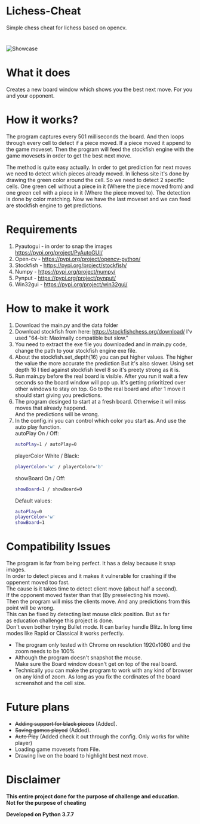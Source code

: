 # Lichess-Cheat
Simple chess cheat for lichess based on opencv.
#
![Showcase](https://raw.githubusercontent.com/ofeksadlo/lichess-cheat/master/showcase.gif)

# What it does
Creates a new board window which shows you the best next move. For
you and your opponent.

# How it works?
The program captures every 501 milliseconds the board. And then loops through every cell
to detect if a piece moved. If a piece moved it append to the game moveset. Then the program
will feed the stockfish engine with the game movesets in order to get the best next move.

The method is quite easy actually. In order to get prediction for next moves we need to detect which pieces already moved.
In lichess site it's done by drawing the green color around the cell. So we need to detect 2 specific cells.
One green cell without a piece in it (Where the piece moved from) and one green cell with a piece in it (Where the piece moved to).
The detection is done by color matching.
Now we have the last moveset and we can feed are stockfish engine to get predictions.

# Requirements
1) Pyautogui - in order to snap the images https://pypi.org/project/PyAutoGUI/
2) Open-cv - https://pypi.org/project/opencv-python/
3) Stockfish - https://pypi.org/project/stockfish/
4) Numpy - https://pypi.org/project/numpy/
5) Pynput - https://pypi.org/project/pynput/
6) Win32gui - https://pypi.org/project/win32gui/

# How to make it work
1) Download the main.py and the data folder
2) Download stockfish from here: https://stockfishchess.org/download/ I'v used "64-bit: Maximally compatible but slow."
3) You need to extract the exe file you downloaded and in main.py code, change the path to your stockfish engine exe file.
4) About the stockfish.set_depth(16) you can put higher values. The higher the value the more accurate the prediction
   But it's also slower. Using set depth 16 I tied against stockfish level 8 so it's preety strong as it is.
5) Run main.py before the real board is visible. After you run it wait a few seconds so the board window will pop up.
   It's getting prioritized over other windows to stay on top.
   Go to the real board and after 1 move it should start giving you predictions.
6) The program desinged to start at a fresh board. Otherwise it will miss moves that already happend. </br>
   And the predictions will be wrong.
7) In the config.ini you can control which color you start as. And use the auto play function.</br>
   autoPlay On / Off:
   ```sh
   autoPlay=1 / autoPlay=0
   ```
   playerColor White / Black:</br>
   ```sh
   playerColor='w' / playerColor='b'
   ```
   showBoard On / Off:
   ```sh
   showBoard=1 / showBoard=0
   ```
   Default values:
   ```sh
   autoPlay=0
   playerColor='w'
   showBoard=1
   ```
   
   

# Compatibility Issues
The program is far from being perfect. It has a delay because it snap images.</br>
In order to detect pieces and it makes it vulnerable for crashing if the oppenent moved too fast.</br>
The cause is it takes time to detect client move (about half a second). </br>
If the opponent moved faster than that (By preselecting his move). </br>
Then the program will miss the clients move. And any predictions from this point will be wrong.</br>
This can be fixed by detecting last mouse click position. But as far</br>
as education challenge this project is done.</br>
Don't even bother trying Bullet mode. It can barley handle Blitz. In long time modes like Rapid or Classical it works perfectly.
* The program only tested with Chrome on resolution 1920x1080 and the zoom needs to be 100%
* Although the program doesn't snapshot the mouse.</br> Make sure the Board window doesn't get on top of the real board.
* Technically you can make the program to work with any kind of browser on any kind of zoom.
  As long as you fix the cordinates of the board screenshot and the cell size.

# Future plans
* ~~Adding support for black pieces~~ (Added).
* ~~Saving games played~~ (Added).
* ~~Auto Play~~ (Added check it out through the config. Only works for white player)
* Loading game movesets from File.
* Drawing live on the board to highlight best next move.

# Disclaimer 
**This entire project done for the purpose of challenge and education.**<br>
**Not for the purpose of cheating**

**Developed on Python 3.7.7**
